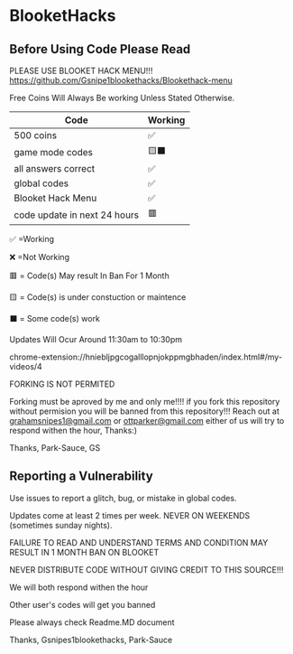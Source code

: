 # BlooketHacks
## Before Using Code Please Read



PLEASE USE BLOOKET HACK MENU!!!      https://github.com/Gsnipe1blookethacks/Blookethack-menu

Free Coins Will Always Be working Unless Stated Otherwise.



| Code |   Working        |
| ------- | ------------------ |
| 500 coins  | ✅ |
| game mode codes  | 🟨⬛
| all answers correct  |:white_check_mark:|
| global codes | :white_check_mark: |
| Blooket Hack Menu | ✅|
| code update in next 24 hours  | 🟥 |

:white_check_mark:    =Working


:x:                   =Not Working  


🟥                   = Code(s) May result In Ban For 1 Month

🟨                   = Code(s) is under constuction or maintence 

⬛                   = Some code(s) work

Updates Will Ocur Around 11:30am to 10:30pm



chrome-extension://hniebljpgcogalllopnjokppmgbhaden/index.html#/my-videos/4



FORKING IS NOT PERMITED

Forking must be aproved by me and only me!!!! if you fork this repository without permision you will be banned from this repository!!! Reach out at grahamsnipes1@gmail.com or ottparker@gmail.com either of us will try to respond withen the hour, Thanks:)

Thanks, Park-Sauce, GS






## Reporting a Vulnerability

Use issues to report a glitch, bug, or mistake in global codes.

Updates come at least 2 times per week. NEVER ON WEEKENDS (sometimes sunday nights).



FAILURE TO READ AND UNDERSTAND TERMS AND CONDITION MAY RESULT IN 1 MONTH BAN ON BLOOKET


NEVER DISTRIBUTE CODE WITHOUT GIVING CREDIT TO THIS SOURCE!!!





We will both respond withen the hour

Other user's codes will get you banned




Please always check Readme.MD document




Thanks, Gsnipes1blookethacks, Park-Sauce
